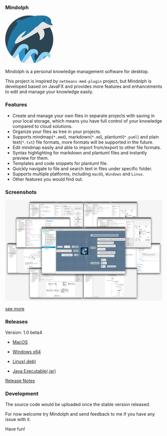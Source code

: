 ### Mindolph

![](./DemoProject/app_30.png)

Mindolph is a personal knowledge management software for desktop. 

This project is inspired by `netbeans-mmd-plugin` project, but Mindolph is developed based on JavaFX and provides more features and enhancements to edit and manage your knowledge easily.
                                              

### Features
* Create and manage your own files in separate projects with saving in your local storage, which means you have full control of your knowledge compared to cloud solutions.
* Organize your files as tree in your projects.
* Supports mindmap(`*.mmd`), markdown(`*.md`), plantuml(`*.puml`) and plain text(`*.txt`) file formats, more formats will be supported in the future.
* Edit mindmap easily and able to import from/export to other file formats.
* Syntax highlighting for markdown and plantuml files and instantly preview for them.
* Templates and code snippets for plantuml file.
* Quickly navigate to file and search text in files under specific folder.
* Supports multiple platforms, including `macOS`, `Windows` and `Linux`.
* Other features you would find out.


### Screenshots
![](docs/main.png)

[see more](docs/screenshots.md)


### Releases

Version: 1.0 beta4

* [MacOS](https://github.com/mindolph/Mindolph/releases/download/1.0-beta4/Mindolph-1.0-beta4.dmg)

* [Windows x64](https://github.com/mindolph/Mindolph/releases/download/1.0-beta4/Mindolph-1.0-beta4.msi)

* [Linux(.deb)](https://github.com/mindolph/Mindolph/releases/download/1.0-beta4/Mindolph_1.0-beta4_amd64.deb)

* [Java Executable(.jar)](https://github.com/mindolph/Mindolph/releases/download/1.0-beta4/Mindolph-1.0-beta4.jar)

[Release Notes](docs/release_notes.md)


### Development

The source code would be uploaded once the stable version released.

For now welcome try Mindolph and send feedback to me if you have any issue with it.

Have fun!
